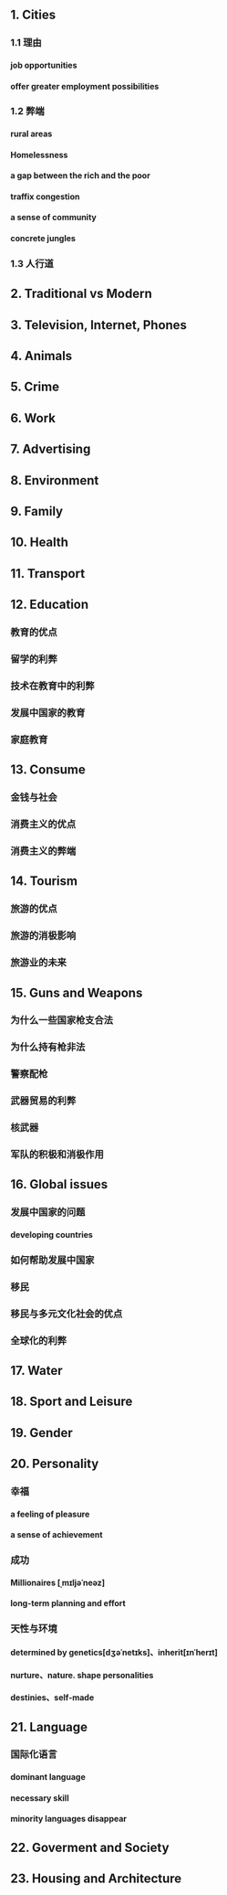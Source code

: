 ## 1. Cities

### 1.1 理由

#### job opportunities

#### offer greater employment possibilities

### 1.2 弊端

#### rural areas

#### Homelessness

#### a gap between the rich and the poor

#### traffix congestion

#### a sense of community

#### concrete jungles

### 1.3 人行道

## 2. Traditional vs Modern

## 3. Television, Internet, Phones

## 4. Animals

## 5. Crime

## 6. Work

## 7. Advertising

## 8. Environment

## 9. Family

## 10. Health

## 11. Transport

## 12. Education

### 教育的优点

### 留学的利弊

### 技术在教育中的利弊

### 发展中国家的教育

### 家庭教育

## 13. Consume

### 金钱与社会

### 消费主义的优点

### 消费主义的弊端

## 14. Tourism

### 旅游的优点

### 旅游的消极影响

### 旅游业的未来

## 15. Guns and Weapons

### 为什么一些国家枪支合法

### 为什么持有枪非法

### 警察配枪

### 武器贸易的利弊

### 核武器

### 军队的积极和消极作用

## 16. Global issues

### 发展中国家的问题

#### developing countries

### 如何帮助发展中国家

### 移民

### 移民与多元文化社会的优点

### 全球化的利弊

## 17. Water

## 18. Sport and Leisure

## 19. Gender

## 20. Personality

### 幸福

#### a feeling of pleasure

#### a sense of achievement

### 成功

#### Millionaires  [ˌmɪljəˈneəz]

#### long-term planning and effort

### 天性与环境

#### determined by genetics[dʒəˈnetɪks]、inherit[ɪnˈherɪt]

#### nurture、nature. shape personalities

#### destinies、self-made

## 21. Language

### 国际化语言

#### dominant language

#### necessary skill

#### minority languages disappear

## 22. Goverment and Society

## 23. Housing and Architecture

